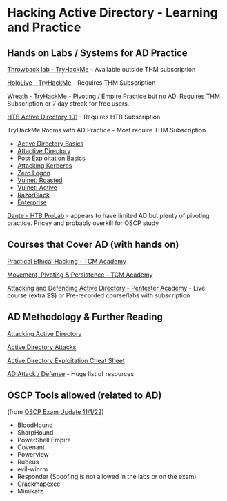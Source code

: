 
# Hacking Active Directory - Learning and Practice

## Hands on Labs / Systems for AD Practice

[Throwback lab - TryHackMe](https://tryhackme.com/network/throwback) - Available outside THM subscription

[HoloLive - TryHackMe](https://tryhackme.com/room/hololive) - Requires THM Subscription

[Wreath - TryHackMe](https://tryhackme.com/room/wreath) - Pivoting / Empire Practice but no AD.  Requires THM Subscription or 7 day streak for free users.

[HTB Active Directory 101](https://app.hackthebox.com/tracks/Active-Directory-101) - Requires HTB Subscription

TryHackMe Rooms with AD Practice - Most require THM Subscription
* [Active Directory Basics](https://tryhackme.com/room/activedirectorybasics)
* [Attactive Directory](https://tryhackme.com/room/attacktivedirectory)
* [Post Exploitation Basics](https://tryhackme.com/room/postexploit)
* [Attacking Kerberos](https://tryhackme.com/room/attackingkerberos)
* [Zero Logon](https://tryhackme.com/room/zer0logon)
* [Vulnet: Roasted](https://tryhackme.com/room/vulnnetroasted)
* [Vulnet: Active](https://tryhackme.com/room/vulnnetactive)
* [RazorBlack](https://tryhackme.com/room/raz0rblack)
* [Enterprise](https://tryhackme.com/room/enterprise)

[Dante - HTB ProLab](https://app.hackthebox.com/prolabs/overview/dante) - appears to have limited AD but plenty of pivoting practice.  Pricey and probably overkill for OSCP study

## Courses that Cover AD (with hands on)
[Practical Ethical Hacking - TCM Academy](https://academy.tcm-sec.com/p/practical-ethical-hacking-the-complete-course)

[Movement, Pivoting & Persistence - TCM Academy](https://academy.tcm-sec.com/p/movement-pivoting-and-persistence-for-pentesters-and-ethical-hackers)

[Attacking and Defending Active Directory - Pentester Academy](https://www.pentesteracademy.com/activedirectorylab) - Live course (extra $$) or Pre-recorded course/labs with subscription

## AD Methodology & Further Reading
[Attacking Active Directory](https://zer1t0.gitlab.io/posts/attacking_ad/)

[Active Directory Attacks](https://gist.github.com/Rajchowdhury420/da4d12a3db13aa5232fcd4e7d96ec6a1)

[Active Directory Exploitation Cheat Sheet](https://github.com/Integration-IT/Active-Directory-Exploitation-Cheat-Sheet)

[AD Attack / Defense](https://github.com/infosecn1nja/AD-Attack-Defense) - Huge list of resources

## OSCP Tools allowed (related to AD)
(from [OSCP Exam Update 11/1/22](https://help.offensive-security.com/hc/en-us/articles/4412170923924-OSCP-Exam-Update-01-11-22-FAQ))
* BloodHound
* SharpHound
* PowerShell Empire
* Covenant 
* Powerview
* Rubeus
* evil-winrm
* Responder (Spoofing is not allowed in the labs or on the exam)
* Crackmapexec
* Mimikatz

